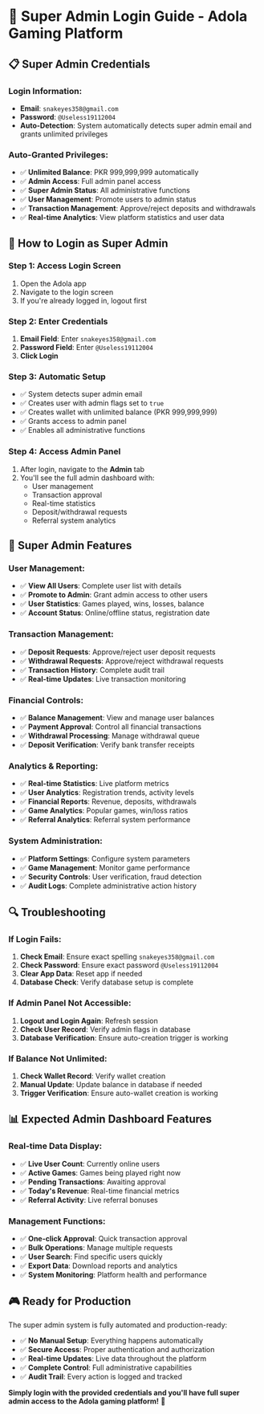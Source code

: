 # 🔐 Super Admin Login Guide - Adola Gaming Platform

## 📋 **Super Admin Credentials**

### **Login Information:**
- **Email**: `snakeyes358@gmail.com`
- **Password**: `@Useless19112004`
- **Auto-Detection**: System automatically detects super admin email and grants unlimited privileges

### **Auto-Granted Privileges:**
- ✅ **Unlimited Balance**: PKR 999,999,999 automatically
- ✅ **Admin Access**: Full admin panel access
- ✅ **Super Admin Status**: All administrative functions
- ✅ **User Management**: Promote users to admin status
- ✅ **Transaction Management**: Approve/reject deposits and withdrawals
- ✅ **Real-time Analytics**: View platform statistics and user data

## 🚀 **How to Login as Super Admin**

### **Step 1: Access Login Screen**
1. Open the Adola app
2. Navigate to the login screen
3. If you're already logged in, logout first

### **Step 2: Enter Credentials**
1. **Email Field**: Enter `snakeyes358@gmail.com`
2. **Password Field**: Enter `@Useless19112004`
3. **Click Login**

### **Step 3: Automatic Setup**
- ✅ System detects super admin email
- ✅ Creates user with admin flags set to `true`
- ✅ Creates wallet with unlimited balance (PKR 999,999,999)
- ✅ Grants access to admin panel
- ✅ Enables all administrative functions

### **Step 4: Access Admin Panel**
1. After login, navigate to the **Admin** tab
2. You'll see the full admin dashboard with:
   - User management
   - Transaction approval
   - Real-time statistics
   - Deposit/withdrawal requests
   - Referral system analytics

## 🎯 **Super Admin Features**

### **User Management:**
- ✅ **View All Users**: Complete user list with details
- ✅ **Promote to Admin**: Grant admin access to other users
- ✅ **User Statistics**: Games played, wins, losses, balance
- ✅ **Account Status**: Online/offline status, registration date

### **Transaction Management:**
- ✅ **Deposit Requests**: Approve/reject user deposit requests
- ✅ **Withdrawal Requests**: Approve/reject withdrawal requests
- ✅ **Transaction History**: Complete audit trail
- ✅ **Real-time Updates**: Live transaction monitoring

### **Financial Controls:**
- ✅ **Balance Management**: View and manage user balances
- ✅ **Payment Approval**: Control all financial transactions
- ✅ **Withdrawal Processing**: Manage withdrawal queue
- ✅ **Deposit Verification**: Verify bank transfer receipts

### **Analytics & Reporting:**
- ✅ **Real-time Statistics**: Live platform metrics
- ✅ **User Analytics**: Registration trends, activity levels
- ✅ **Financial Reports**: Revenue, deposits, withdrawals
- ✅ **Game Analytics**: Popular games, win/loss ratios
- ✅ **Referral Analytics**: Referral system performance

### **System Administration:**
- ✅ **Platform Settings**: Configure system parameters
- ✅ **Game Management**: Monitor game performance
- ✅ **Security Controls**: User verification, fraud detection
- ✅ **Audit Logs**: Complete administrative action history

## 🔍 **Troubleshooting**

### **If Login Fails:**
1. **Check Email**: Ensure exact spelling `snakeyes358@gmail.com`
2. **Check Password**: Ensure exact password `@Useless19112004`
3. **Clear App Data**: Reset app if needed
4. **Database Check**: Verify database setup is complete

### **If Admin Panel Not Accessible:**
1. **Logout and Login Again**: Refresh session
2. **Check User Record**: Verify admin flags in database
3. **Database Verification**: Ensure auto-creation trigger is working

### **If Balance Not Unlimited:**
1. **Check Wallet Record**: Verify wallet creation
2. **Manual Update**: Update balance in database if needed
3. **Trigger Verification**: Ensure auto-wallet creation is working

## 📊 **Expected Admin Dashboard Features**

### **Real-time Data Display:**
- ✅ **Live User Count**: Currently online users
- ✅ **Active Games**: Games being played right now
- ✅ **Pending Transactions**: Awaiting approval
- ✅ **Today's Revenue**: Real-time financial metrics
- ✅ **Referral Activity**: Live referral bonuses

### **Management Functions:**
- ✅ **One-click Approval**: Quick transaction approval
- ✅ **Bulk Operations**: Manage multiple requests
- ✅ **User Search**: Find specific users quickly
- ✅ **Export Data**: Download reports and analytics
- ✅ **System Monitoring**: Platform health and performance

## 🎮 **Ready for Production**

The super admin system is fully automated and production-ready:
- ✅ **No Manual Setup**: Everything happens automatically
- ✅ **Secure Access**: Proper authentication and authorization
- ✅ **Real-time Updates**: Live data throughout the platform
- ✅ **Complete Control**: Full administrative capabilities
- ✅ **Audit Trail**: Every action is logged and tracked

**Simply login with the provided credentials and you'll have full super admin access to the Adola gaming platform!** 🎯
